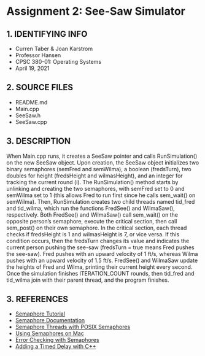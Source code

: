 # Assignment 2: See-Saw Simulator

## 1. IDENTIFYING INFO
- Curren Taber & Joan Karstrom
- Professor Hansen
- CPSC 380-01: Operating Systems
- April 19, 2021

## 2. SOURCE FILES
- README.md
- Main.cpp
- SeeSaw.h
- SeeSaw.cpp

## 3. DESCRIPTION

When Main.cpp runs, it creates a SeeSaw pointer and calls RunSimulation() on the new SeeSaw object. Upon creation, the SeeSaw object initializes two binary semaphores (semFred and semWilma), a boolean (fredsTurn), two doubles for height (fredsHeight and wilmasHeight), and an integer for tracking the current round (i). The RunSimulation() method starts by unlinking and creating the two semaphores, with semFred set to 0 and semWilma set to 1 (this allows Fred to run first since he calls sem_wait() on semWilma). Then, RunSimulation creates two child threads named tid_fred and tid_wilma, which run the functions FredSee() and WilmaSaw(), respectively. Both FredSee() and WilmaSaw() call sem_wait() on the opposite person’s semaphore, execute the critical section, then call sem_post() on their own semaphore. In the critical section, each thread checks if fredsHeight is 1 and wilmasHeight is 7, or vice versa. If this condition occurs, then the fredsTurn changes its value and indicates the current person pushing the see-saw (fredsTurn = true means Fred pushes the see-saw). Fred pushes with an upward velocity of 1 ft/s, whereas Wilma pushes with an upward velocity of 1.5 ft/s. FredSee() and WilmaSaw update the heights of Fred and Wilma, printing their current height every second. Once the simulation finishes ITERATION_COUNT rounds, then tid_fred and tid_wilma join with their parent thread, and the program finishes.

## 3. REFERENCES
- [Semaphore Tutorial](https://youtu.be/ukM_zzrIeXs)
- [Semaphore Documentation](https://pubs.opengroup.org/onlinepubs/7908799/xsh/semaphore.h.html)
- [Semaphore Threads with POSIX Semaphores](http://www.csc.villanova.edu/~mdamian/threads/posixsem.html)
- [Using Semaphores on Mac](https://stackoverflow.com/questions/4136181/program-using-semaphores-runs-fine-on-linux-unexpected-results-on-mac-osx)
- [Error Checking with Semaphores](https://stackoverflow.com/questions/36755003/initialise-semaphores-using-sem-open)
- [Adding a Timed Delay with C++](https://stackoverflow.com/questions/158585/how-do-you-add-a-timed-delay-to-a-c-program)
